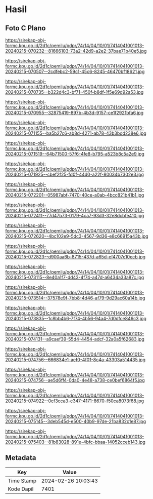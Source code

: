 # Hasil

## Foto C Plano

https://sirekap-obj-formc.kpu.go.id/2d1c/pemilu/pdpr/74/14/04/10/01/7414041001013-20240215-070232--81666103-73a2-42d9-a2e2-37bae71b40e5.jpg

https://sirekap-obj-formc.kpu.go.id/2d1c/pemilu/pdpr/74/14/04/10/01/7414041001013-20240215-070507--2cdfebc2-59c1-45c6-8245-46470bf18621.jpg

https://sirekap-obj-formc.kpu.go.id/2d1c/pemilu/pdpr/74/14/04/10/01/7414041001013-20240215-070735--b322d4c3-bf71-450f-b8df-1f5e69d92a53.jpg

https://sirekap-obj-formc.kpu.go.id/2d1c/pemilu/pdpr/74/14/04/10/01/7414041001013-20240215-070955--32875419-897b-4b3d-9157-ce1f2921bfa6.jpg

https://sirekap-obj-formc.kpu.go.id/2d1c/pemilu/pdpr/74/14/04/10/01/7414041001013-20240215-071155--ba5b27c6-ab8d-4271-ab78-43b3bdd238e6.jpg

https://sirekap-obj-formc.kpu.go.id/2d1c/pemilu/pdpr/74/14/04/10/01/7414041001013-20240215-071519--64b71500-57f6-4fe8-b795-a523b8c5a2e9.jpg

https://sirekap-obj-formc.kpu.go.id/2d1c/pemilu/pdpr/74/14/04/10/01/7414041001013-20240215-071925--cbef2f25-fd0f-44d0-a22f-80034b7302e3.jpg

https://sirekap-obj-formc.kpu.go.id/2d1c/pemilu/pdpr/74/14/04/10/01/7414041001013-20240215-072201--05987abf-7470-40ce-a0ab-4bcc821b41b1.jpg

https://sirekap-obj-formc.kpu.go.id/2d1c/pemilu/pdpr/74/14/04/10/01/7414041001013-20240215-072411--77d47b73-0179-4ca7-93d3-32e8dcbfe410.jpg

https://sirekap-obj-formc.kpu.go.id/2d1c/pemilu/pdpr/74/14/04/10/01/7414041001013-20240215-072620--4bc102e9-5dc3-4567-9d36-e8c66915a43b.jpg

https://sirekap-obj-formc.kpu.go.id/2d1c/pemilu/pdpr/74/14/04/10/01/7414041001013-20240215-072823--d900aa6b-8715-437d-a65d-ef4707e10ecb.jpg

https://sirekap-obj-formc.kpu.go.id/2d1c/pemilu/pdpr/74/14/04/10/01/7414041001013-20240215-073115--8e40a1f7-dd43-4f74-a47d-a6434a33a87c.jpg

https://sirekap-obj-formc.kpu.go.id/2d1c/pemilu/pdpr/74/14/04/10/01/7414041001013-20240215-073514--37578e9f-7bb8-4d46-af79-9d29ac60a14b.jpg

https://sirekap-obj-formc.kpu.go.id/2d1c/pemilu/pdpr/74/14/04/10/01/7414041001013-20240215-073835--1c8bb4b6-7f74-4b56-94a4-7d0dfce846c3.jpg

https://sirekap-obj-formc.kpu.go.id/2d1c/pemilu/pdpr/74/14/04/10/01/7414041001013-20240215-074131--a9caef39-55d4-4454-adcf-32a0a5f62683.jpg

https://sirekap-obj-formc.kpu.go.id/2d1c/pemilu/pdpr/74/14/04/10/01/7414041001013-20240215-074756--666834e1-aef0-4f01-8c4a-43303a514435.jpg

https://sirekap-obj-formc.kpu.go.id/2d1c/pemilu/pdpr/74/14/04/10/01/7414041001013-20240215-074756--ae5d6ff4-0da0-4e48-a738-ce0bef6864f5.jpg

https://sirekap-obj-formc.kpu.go.id/2d1c/pemilu/pdpr/74/14/04/10/01/7414041001013-20240215-074922--0cf3cca3-c347-4171-8670-f50ca8073f68.jpg

https://sirekap-obj-formc.kpu.go.id/2d1c/pemilu/pdpr/74/14/04/10/01/7414041001013-20240215-075145--3deb545d-e500-40b9-97de-21ba832c1e87.jpg

https://sirekap-obj-formc.kpu.go.id/2d1c/pemilu/pdpr/74/14/04/10/01/7414041001013-20240215-075403--81b83028-891e-4bfc-bbaa-14052cceb143.jpg


## Metadata

| Key        | Value               |
| ---------- | ------------------- |
| Time Stamp | 2024-02-26 10:03:43 |
| Kode Dapil | 7401                |



